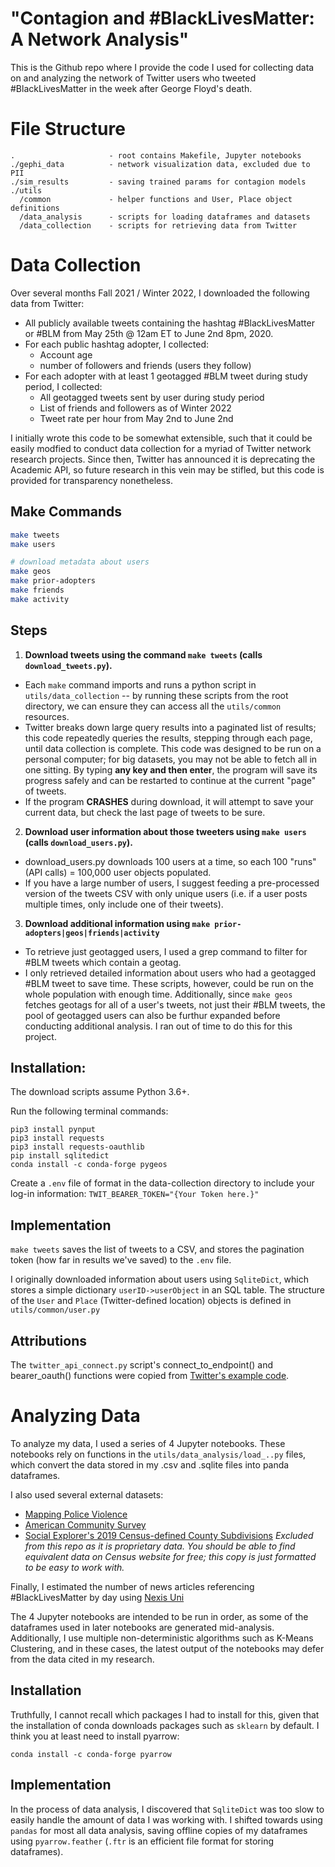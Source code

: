 # "Contagion and #BlackLivesMatter: A Network Analysis"

This is the Github repo where I provide the code I used for collecting data on and analyzing the network of Twitter users who tweeted #BlackLivesMatter in the week after George Floyd's death.

# File Structure

```
.                     - root contains Makefile, Jupyter notebooks
./gephi_data          - network visualization data, excluded due to PII
./sim_results         - saving trained params for contagion models
./utils
  /common             - helper functions and User, Place object definitions
  /data_analysis      - scripts for loading dataframes and datasets
  /data_collection    - scripts for retrieving data from Twitter
```

# Data Collection

Over several months Fall 2021 / Winter 2022, I downloaded the following data from Twitter:

* All publicly available tweets containing the hashtag #BlackLivesMatter or #BLM from May 25th @ 12am ET to June 2nd 8pm, 2020.
* For each public hashtag adopter, I collected:
  * Account age
  * number of followers and friends (users they follow)
* For each adopter with at least 1 geotagged #BLM tweet during study period, I collected:
  * All geotagged tweets sent by user during study period
  * List of friends and followers as of Winter 2022
  * Tweet rate per hour from May 2nd to June 2nd

I initially wrote this code to be somewhat extensible, such that it could be easily modfied to conduct data collection for a myriad of Twitter network research projects. Since then, Twitter has announced it is deprecating the Academic API, so future research in this vein may be stifled, but this code is provided for transparency nonetheless.

## Make Commands

```bash
make tweets 
make users 

# download metadata about users
make geos 
make prior-adopters 
make friends 
make activity
```

## Steps

1. **Download tweets using the command `make tweets` (calls `download_tweets.py`).**

  * Each `make` command imports and runs a python script in `utils/data_collection` -- by running these scripts from the root directory, we can ensure they can access all the `utils/common` resources.
  * Twitter breaks down large query results into a paginated list of results; this code repeatedly queries the results, stepping through each page, until data collection is complete. This code was designed to be run on a personal computer;  for big datasets, you may not be able to fetch all in one sitting. By typing **any key and then enter**, the program will save its progress safely and can be restarted to continue at the current "page" of tweets. 
  * If the program **CRASHES** during download, it will attempt to save your current data, but check the last page of tweets to be sure.

2. **Download user information about those tweeters using `make users` (calls `download_users.py`).**

  * download_users.py downloads 100 users at a time, so each 100 "runs" (API calls) = 100,000 user objects populated.
  * If you have a large number of users, I suggest feeding a pre-processed version of the tweets CSV with only unique users (i.e. if a user posts multiple times, only include one of their tweets).

3. **Download additional information using `make prior-adopters|geos|friends|activity`**

  * To retrieve just geotagged users, I used a grep command to filter for #BLM tweets which contain a geotag.
  * I only retrieved detailed information about users who had a geotagged #BLM tweet to save time. These scripts, however, could be run on the whole population with enough time. Additionally, since `make geos` fetches geotags for all of a user's tweets, not just their #BLM tweets, the pool of geotagged users can also be furthur expanded before conducting additional analysis. I ran out of time to do this for this project.

## Installation:

The download scripts assume Python 3.6+.

Run the following terminal commands:

```
pip3 install pynput
pip3 install requests
pip3 install requests-oauthlib
pip install sqlitedict
conda install -c conda-forge pygeos
```

Create a `.env` file of format in the data-collection directory to include your log-in information: `TWIT_BEARER_TOKEN="{Your Token here.}"`

## Implementation

`make tweets` saves the list of tweets to a CSV, and stores the pagination token (how far in results we've saved) to the `.env` file.

I originally downloaded information about users using `SqliteDict`, which stores a simple dictionary `userID->userObject` in an SQL table. The structure of the `User` and `Place` (Twitter-defined location) objects is defined in `utils/common/user.py`

## Attributions

The `twitter_api_connect.py` script's connect_to_endpoint() and bearer_oauth() functions were copied from [Twitter's example code](https://github.com/twitterdev/Twitter-API-v2-sample-code).

# Analyzing Data

To analyze my data, I used a series of 4 Jupyter notebooks. These notebooks rely on functions in the `utils/data_analysis/load_..py` files, which convert the data stored in my .csv and .sqlite files into panda dataframes.

I also used several external datasets:

* [Mapping Police Violence](https://mappingpoliceviolence.org/)
* [American Community Survey](https://www.census.gov/programs-surveys/acs/data.html)
* [Social Explorer's 2019 Census-defined County Subdivisions](https://geodata.socialexplorer.com/collection/d33c1634-fcde-41df-85ed-77884be417c5) *Excluded from this repo as it is proprietary data. You should be able to find equivalent data on Census website for free; this copy is just formatted to be easy to work with.*

Finally, I estimated the number of news articles referencing #BlackLivesMatter by day using [Nexis Uni](https://www.lexisnexis.com/en-us/professional/academic/nexis-uni.page)

The 4 Jupyter notebooks are intended to be run in order, as some of the dataframes used in later notebooks are generated mid-analysis. Additionally, I use multiple non-deterministic algorithms such as K-Means Clustering, and in these cases, the latest output of the notebooks may defer from the data cited in my research.

## Installation

Truthfully, I cannot recall which packages I had to install for this, given that the installation of conda downloads packages such as `sklearn` by default. I think you at least need to install pyarrow:

```
conda install -c conda-forge pyarrow
```

## Implementation

In the process of data analysis, I discovered that `SqliteDict` was too slow to easily handle the amount of data I was working with. I shifted towards using `pandas` for most all data analysis, saving offline copies of my dataframes using `pyarrow.feather` (`.ftr` is an efficient file format for storing dataframes).
